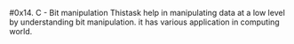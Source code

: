 #0x14. C - Bit manipulation
Thistask help in manipulating data at a low
level by understanding bit manipulation. it has 
various application in computing world.
